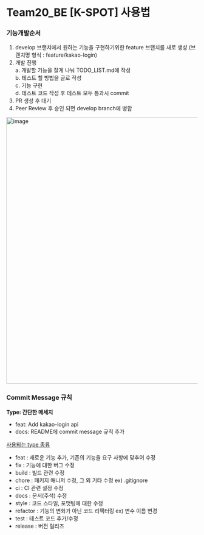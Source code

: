 # Team20_BE [K-SPOT] 사용법

### 기능개발순서

1. develop 브랜치에서 원하는 기능을 구현하기위한 feature 브랜치를 새로 생성
   (브랜치명 형식 : feature/kakao-login)
2. 개발 진행  
   a. 개발할 기능을 잘게 나눠 TODO_LIST.md에 작성  
   b. 테스트 할 방법을 글로 작성  
   c. 기능 구현  
   d. 테스트 코드 작성 후 테스트 모두 통과시 commit  
3. PR 생성 후 대기
4. Peer Review 후 승인 되면 develop branch에 병합
<img width="528" height="700" alt="image" src="https://github.com/user-attachments/assets/a7637021-50f4-44f7-8845-181253265b06" />


### Commit Message 규칙
**Type: 간단한 메세지**
- feat: Add kakao-login api
- docs: README에 commit message 규칙 추가

[사용되는 type 종류](https://velog.io/@jiheon/Git-Commit-message-%EA%B7%9C%EC%B9%99)
- feat : 새로운 기능 추가, 기존의 기능을 요구 사항에 맞추어 수정
- fix : 기능에 대한 버그 수정
- build : 빌드 관련 수정
- chore : 패키지 매니저 수정, 그 외 기타 수정 ex) .gitignore
- ci : CI 관련 설정 수정
- docs : 문서(주석) 수정
- style : 코드 스타일, 포맷팅에 대한 수정
- refactor : 기능의 변화가 아닌 코드 리팩터링 ex) 변수 이름 변경
- test : 테스트 코드 추가/수정
- release : 버전 릴리즈

